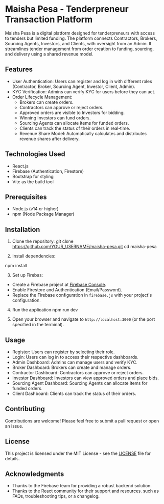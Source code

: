 # Maisha Pesa - Tenderpreneur Transaction Platform

Maisha Pesa is a digital platform designed for tenderpreneurs with access to tenders but limited funding. 
The platform connects Contractors, Brokers, Sourcing Agents, Investors, and Clients, with oversight from an Admin. 
It streamlines tender management from order creation to funding, sourcing, and delivery using a shared revenue model.

## Features

- User Authentication: Users can register and log in with different roles (Contractor, Broker, Sourcing Agent, Investor, Client, Admin).
- KYC Verification: Admins can verify KYC for users before they can act.
- Order Lifecycle Management: 
  - Brokers can create orders.
  - Contractors can approve or reject orders.
  - Approved orders are visible to Investors for bidding.
  - Winning Investors can fund orders.
  - Sourcing Agents can allocate items for funded orders.
  - Clients can track the status of their orders in real-time.
  - Revenue Share Model: Automatically calculates and distributes revenue shares after delivery.

## Technologies Used

- React.js
- Firebase (Authentication, Firestore)
- Bootstrap for styling
- Vite as the build tool

## Prerequisites

- Node.js (v14 or higher)
- npm (Node Package Manager)

## Installation

1. Clone the repository:
git clone https://github.com/YOUR_USERNAME/maisha-pesa.git
cd maisha-pesa


2. Install dependencies:

npm install

3. Set up Firebas:
- Create a Firebase project at [Firebase Console](https://console.firebase.google.com/).
- Enable Firestore and Authentication (Email/Password).
- Replace the Firebase configuration in `firebase.js` with your project's configuration.

4. Run the application
npm run dev


5. Open your browser and navigate to `http://localhost:3000` (or the port specified in the terminal).

## Usage

- Register: Users can register by selecting their role.
- Login: Users can log in to access their respective dashboards.
- Admin Dashboard: Admins can manage users and verify KYC.
- Broker Dashboard: Brokers can create and manage orders.
- Contractor Dashboard: Contractors can approve or reject orders.
- Investor Dashboard: Investors can view approved orders and place bids.
- Sourcing Agent Dashboard: Sourcing Agents can allocate items for funded orders.
- Client Dashboard: Clients can track the status of their orders.

## Contributing

Contributions are welcome! Please feel free to submit a pull request or open an issue.

## License

This project is licensed under the MIT License - see the [LICENSE](LICENSE) file for details.

## Acknowledgments

- Thanks to the Firebase team for providing a robust backend solution.
- Thanks to the React community for their support and resources.
 such as FAQs, troubleshooting tips, or a changelog.